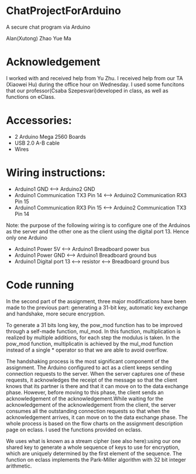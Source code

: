 # ChatProjectForArduino
A secure chat program via Arduino

Alan(Xutong) Zhao
Yue Ma

# Acknowledgement
I worked with and received help from Yu Zhu.
I received help from our TA (Xiaowei Hu) during the office hour on Wednesday.
I used some funcitons that our professor(Csaba Szepesvari)developed in class, as well as functions on eClass.

# Accessories:
* 2 Arduino Mega 2560 Boards
* USB 2.0 A-B cable
* Wires

# Wiring instructions:
* Arduino1 GND <--> Arduino2 GND
* Arduino1 Communication TX3 Pin 14 <--> Arduino2 Communication RX3 Pin 15
* Arduino1 Communication RX3 Pin 15 <--> Arduino2 Communication TX3 Pin 14 

Note: the purpose of the following wiring is to configure one of the Arduinos as the server and the other one as the client using the digital port 13. Hence only one Arduino
* Arduino1 Power 5V <--> Arduino1 Breadboard power bus
* Arduino1 Power GND <--> Arduino1 Breadboard ground bus
* Arduino1 Digital port 13 <--> resistor <--> Breadboard ground bus

# Code running
In the second part of the assignment, three major modifications have been made to the previous part: generating a 31-bit key, automatic key exchange and handshake, more secure encryption.

To generate a 31 bits long key, the pow_mod function has to be improved through a self-made function, mul_mod. In this function, multiplication is realized by multiple additions, for each step the modulus is taken. In the pow_mod function, multiplicatin is achieved by the mul_mod function instead of a single * operator so that we are able to avoid overflow.

The handshaking process is the most significant componemt of the assignment.  The Arduino configured to act as a client keeps sending connection requests to the server. When the server captures one of these requests, it acknowledges the receipt of the message so that the client knows that its partner is there and that it can move on to the data exchange phase. However, before moving to this phase, the client sends an acknowledgement of the acknowledgement.While waiting for the acknowledgement of the acknowledgement from the client, the server consumes all the outstanding connection requests so that when the acknowledgement arrives, it can move on to the data exchange phase. The whole process is based on the flow charts on the assignment description page on eclass. I used the functions provided on eclass.

We uses what is known as a stream cipher (see also here):using our one shared key to generate a whole sequence of keys to use for encryption, which are uniquely determined by the first element of the sequence. The function on eclass implements the Park-Miller algorithm with 32 bit integer arithmetic.  

 

